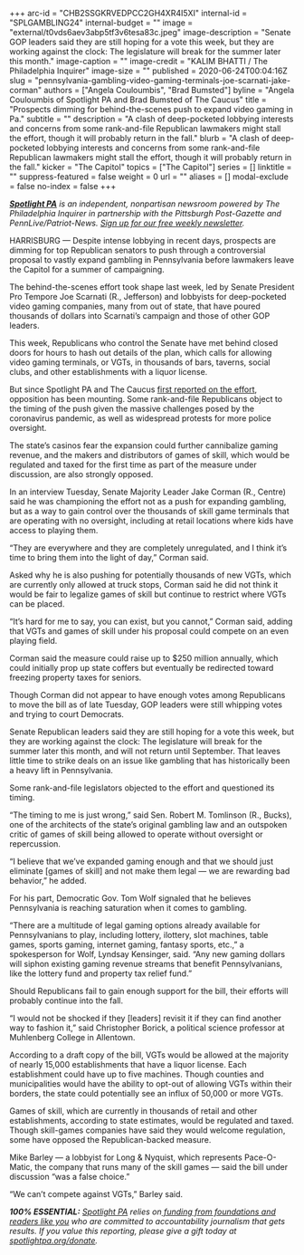 +++
arc-id = "CHB2SSGKRVEDPCC2GH4XR4I5XI"
internal-id = "SPLGAMBLING24"
internal-budget = ""
image = "external/t0vds6aev3abp5tf3v6tesa83c.jpeg"
image-description = "Senate GOP leaders said they are still hoping for a vote this week, but they are working against the clock: The legislature will break for the summer later this month."
image-caption = ""
image-credit = "KALIM BHATTI / The Philadelphia Inquirer"
image-size = ""
published = 2020-06-24T00:04:16Z
slug = "pennsylvania-gambling-video-gaming-terminals-joe-scarnati-jake-corman"
authors = ["Angela Couloumbis", "Brad Bumsted"]
byline = "Angela Couloumbis of Spotlight PA and Brad Bumsted of The Caucus"
title = "Prospects dimming for behind-the-scenes push to expand video gaming in Pa."
subtitle = ""
description = "A clash of deep-pocketed lobbying interests and concerns from some rank-and-file Republican lawmakers might stall the effort, though it will probably return in the fall."
blurb = "A clash of deep-pocketed lobbying interests and concerns from some rank-and-file Republican lawmakers might stall the effort, though it will probably return in the fall."
kicker = "The Capitol"
topics = ["The Capitol"]
series = []
linktitle = ""
suppress-featured = false
weight = 0
url = ""
aliases = []
modal-exclude = false
no-index = false
+++

<a href="https://lesspage.com/"><i><b>Spotlight PA</b></i></a><i> is an independent, nonpartisan newsroom powered by The Philadelphia Inquirer in partnership with the Pittsburgh Post-Gazette and PennLive/Patriot-News. </i><a href="https://lesspage.com/newsletters"><i>Sign up for our free weekly newsletter</i></a><i>.</i>

HARRISBURG — Despite intense lobbying in recent days, prospects are dimming for top Republican senators to push through a controversial proposal to vastly expand gambling in Pennsylvania before lawmakers leave the Capitol for a summer of campaigning.

The behind-the-scenes effort took shape last week, led by Senate President Pro Tempore Joe Scarnati (R., Jefferson) and lobbyists for deep-pocketed video gaming companies, many from out of state, that have poured thousands of dollars into Scarnati’s campaign and those of other GOP leaders.

This week, Republicans who control the Senate have met behind closed doors for hours to hash out details of the plan, which calls for allowing video gaming terminals, or VGTs, in thousands of bars, taverns, social clubs, and other establishments with a liquor license.

But since Spotlight PA and The Caucus <a href="https://lesspage.com/news/2020/06/joe-scarnati-golden-entertainment-gambling-expansion-vgts-senate-republicans/">first reported on the effort</a>, opposition has been mounting. Some rank-and-file Republicans object to the timing of the push given the massive challenges posed by the coronavirus pandemic, as well as widespread protests for more police oversight.

The state’s casinos fear the expansion could further cannibalize gaming revenue, and the makers and distributors of games of skill, which would be regulated and taxed for the first time as part of the measure under discussion, are also strongly opposed.

In an interview Tuesday, Senate Majority Leader Jake Corman (R., Centre) said he was championing the effort not as a push for expanding gambling, but as a way to gain control over the thousands of skill game terminals that are operating with no oversight, including at retail locations where kids have access to playing them.

<script src="https://lesspage.com/embed.js" async></script><div data-spl-embed-version="1" data-spl-src="https://lesspage.com/embeds/donate/"></div>


“They are everywhere and they are completely unregulated, and I think it’s time to bring them into the light of day,” Corman said.

Asked why he is also pushing for potentially thousands of new VGTs, which are currently only allowed at truck stops, Corman said he did not think it would be fair to legalize games of skill but continue to restrict where VGTs can be placed.

“It’s hard for me to say, you can exist, but you cannot,” Corman said, adding that VGTs and games of skill under his proposal could compete on an even playing field.

Corman said the measure could raise up to $250 million annually, which could initially prop up state coffers but eventually be redirected toward freezing property taxes for seniors.

Though Corman did not appear to have enough votes among Republicans to move the bill as of late Tuesday, GOP leaders were still whipping votes and trying to court Democrats.

Senate Republican leaders said they are still hoping for a vote this week, but they are working against the clock: The legislature will break for the summer later this month, and will not return until September. That leaves little time to strike deals on an issue like gambling that has historically been a heavy lift in Pennsylvania.

Some rank-and-file legislators objected to the effort and questioned its timing. 

“The timing to me is just wrong,” said Sen. Robert M. Tomlinson (R., Bucks), one of the architects of the state’s original gambling law and an outspoken critic of games of skill being allowed to operate without oversight or repercussion.

“I believe that we’ve expanded gaming enough and that we should just eliminate [games of skill] and not make them legal — we are rewarding bad behavior,” he added.

For his part, Democratic Gov. Tom Wolf signaled that he believes Pennsylvania is reaching saturation when it comes to gambling.

“There are a multitude of legal gaming options already available for Pennsylvanians to play, including lottery, ilottery, slot machines, table games, sports gaming, internet gaming, fantasy sports, etc.,” a spokesperson for Wolf, Lyndsay Kensinger, said. “Any new gaming dollars will siphon existing gaming revenue streams that benefit Pennsylvanians, like the lottery fund and property tax relief fund.”

Should Republicans fail to gain enough support for the bill, their efforts will probably continue into the fall.

“I would not be shocked if they [leaders] revisit it if they can find another way to fashion it,” said Christopher Borick, a political science professor at Muhlenberg College in Allentown. 

<script src="https://lesspage.com/embed.js" async></script><div data-spl-embed-version="1" data-spl-src="https://lesspage.com/embeds/newsletter/"></div>


According to a draft copy of the bill, VGTs would be allowed at the majority of nearly 15,000 establishments that have a liquor license. Each establishment could have up to five machines. Though counties and municipalities would have the ability to opt-out of allowing VGTs within their borders, the state could potentially see an influx of 50,000 or more VGTs.

Games of skill, which are currently in thousands of retail and other establishments, according to state estimates, would be regulated and taxed. Though skill-games companies have said they would welcome regulation, some have opposed the Republican-backed measure.

Mike Barley — a lobbyist for Long &amp; Nyquist, which represents Pace-O-Matic, the company that runs many of the skill games — said the bill under discussion “was a false choice.”

“We can’t compete against VGTs,” Barley said.

<i><b>100% ESSENTIAL:</b></i> <a href="https://lesspage.com/"><i>Spotlight PA</i></a><i> relies on</i><a href="https://lesspage.com/support"><i> funding from foundations and readers like you</i></a><i> who are committed to accountability journalism that gets results. If you value this reporting, please give a gift today at </i><a href="http://spotlightpa.org/donate"><i>spotlightpa.org/donate</i></a><i>.</i>

